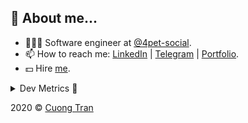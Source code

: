 ## 🦄 About me...

- 🧑🏻‍💻 Software engineer at [@4pet-social](https://github.com/4pet-social).
- 📫 How to reach me: [LinkedIn](https://linkedin.com/in/103cuong) | [Telegram](https://t.me/cuong103) | [Portfolio](https://103cuong.github.io/).
- 💵 Hire [me](mailto:103cuong@gmail.com).

<details><summary>Dev Metrics 💅</summary>

<!--START_SECTION:waka-->
![Profile Views](http://img.shields.io/badge/Profile%20Views-16-blue)

![Lines of code](https://img.shields.io/badge/From%20Hello%20World%20I%27ve%20Written-17.6%20million%20lines%20of%20code-blue)

**🐱 My Github Data** 

> 🏆 2,749 Contributions in the Year 2020
 > 
> 📦 503.1 kB Used in Github's Storage 
 > 
> 💼 Opted to Hire
 > 
> 📜 161 Public Repositories
 > 
> 🔑 0 Private Repository 
 > 
**I'm a Night 🦉** 

```text
🌞 Morning    38 commits     ██░░░░░░░░░░░░░░░░░░░░░░░   9.45% 
🌆 Daytime    124 commits    ███████░░░░░░░░░░░░░░░░░░   30.85% 
🌃 Evening    147 commits    █████████░░░░░░░░░░░░░░░░   36.57% 
🌙 Night      93 commits     █████░░░░░░░░░░░░░░░░░░░░   23.13%

```
📅 **I'm Most Productive on Thursday** 

```text
Monday       48 commits     ███░░░░░░░░░░░░░░░░░░░░░░   11.94% 
Tuesday      61 commits     ███░░░░░░░░░░░░░░░░░░░░░░   15.17% 
Wednesday    40 commits     ██░░░░░░░░░░░░░░░░░░░░░░░   9.95% 
Thursday     82 commits     █████░░░░░░░░░░░░░░░░░░░░   20.4% 
Friday       57 commits     ███░░░░░░░░░░░░░░░░░░░░░░   14.18% 
Saturday     51 commits     ███░░░░░░░░░░░░░░░░░░░░░░   12.69% 
Sunday       63 commits     ████░░░░░░░░░░░░░░░░░░░░░   15.67%

```


📊 **This Week I Spent My Time On** 

```text
⌚︎ Time Zone: Asia/Ho_Chi_Minh

💬 Programming Languages: 
Java                     16 hrs 26 mins      ████████████░░░░░░░░░░░░░   49.48% 
JSON                     6 hrs 12 mins       ████░░░░░░░░░░░░░░░░░░░░░   18.7% 
YAML                     4 hrs 40 mins       ███░░░░░░░░░░░░░░░░░░░░░░   14.06% 
JavaScript               2 hrs 25 mins       █░░░░░░░░░░░░░░░░░░░░░░░░   7.28% 
Other                    1 hr 17 mins        █░░░░░░░░░░░░░░░░░░░░░░░░   3.9%

🔥 Editors: 
IntelliJ                 17 hrs              ████████████░░░░░░░░░░░░░   51.19% 
VS Code                  15 hrs 26 mins      ███████████░░░░░░░░░░░░░░   46.46% 
WebStorm                 46 mins             ░░░░░░░░░░░░░░░░░░░░░░░░░   2.35%

💻 Operating System: 
Mac                      17 hrs 26 mins      █████████████░░░░░░░░░░░░   52.47% 
Linux                    15 hrs 47 mins      ████████████░░░░░░░░░░░░░   47.53%

```

**I Mostly Code in TypeScript** 

```text
TypeScript               44 repos            ███████████░░░░░░░░░░░░░░   44.44% 
JavaScript               23 repos            █████░░░░░░░░░░░░░░░░░░░░   23.23% 
Go                       18 repos            ████░░░░░░░░░░░░░░░░░░░░░   18.18% 
Shell                    3 repos             ░░░░░░░░░░░░░░░░░░░░░░░░░   3.03% 
Dart                     2 repos             ░░░░░░░░░░░░░░░░░░░░░░░░░   2.02%

```



<!--END_SECTION:waka-->
</details>

2020 © [Cuong Tran](https://github.com/103cuong)
